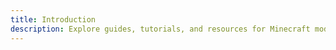 ```yaml
---
title: Introduction
description: Explore guides, tutorials, and resources for Minecraft modding.
---
```

